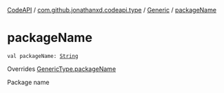 [CodeAPI](../../index.md) / [com.github.jonathanxd.codeapi.type](../index.md) / [Generic](index.md) / [packageName](.)

# packageName

`val packageName: `[`String`](https://kotlinlang.org/api/latest/jvm/stdlib/kotlin/-string/index.html)

Overrides [GenericType.packageName](../-generic-type/package-name.md)

Package name

